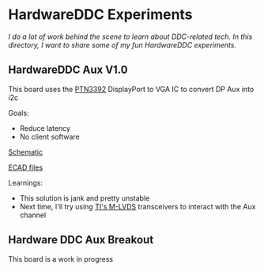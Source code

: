 # HardwareDDC Experiments

_I do a lot of work behind the scene to learn about DDC-related tech. In this directory, I want to share some of my fun HardwareDDC experiments._

## HardwareDDC Aux V1.0

This board uses the [PTN3392](https://www.nxp.com/docs/en/data-sheet/PTN3392.pdf) DisplayPort to VGA IC to convert DP Aux into i2c

Goals:

- Reduce latency
- No client software

[Schematic](./hardwareddc-aux-v1.0/hardwareddc-aux-v1.0.pdf)

[ECAD files](./hardwareddc-aux-v1.0/hardwareddc-aux-v1.0.zip)

Learnings:

- This solution is jank and pretty unstable
- Next time, I'll try using [TI's M-LVDS](https://www.ti.com/lit/ug/tidu599/tidu599.pdf) transceivers to interact with the Aux channel

## Hardware DDC Aux Breakout

This board is a work in progress
